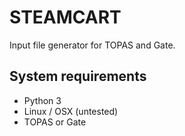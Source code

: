 # STEAMCART

Input file generator for TOPAS and Gate.

## System requirements
- Python 3
- Linux / OSX (untested)
- TOPAS or Gate
